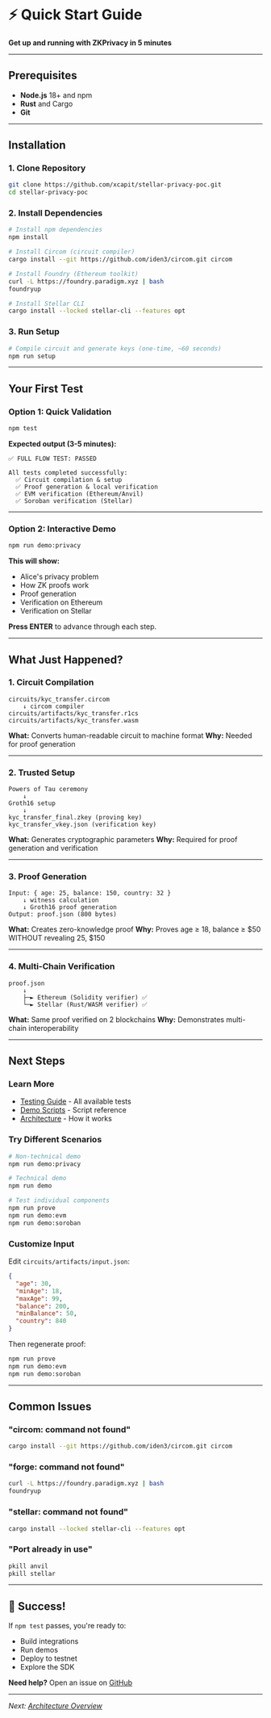 # ⚡ Quick Start Guide

**Get up and running with ZKPrivacy in 5 minutes**

---

## Prerequisites

- **Node.js** 18+ and npm
- **Rust** and Cargo
- **Git**

---

## Installation

### 1. Clone Repository

```bash
git clone https://github.com/xcapit/stellar-privacy-poc.git
cd stellar-privacy-poc
```

### 2. Install Dependencies

```bash
# Install npm dependencies
npm install

# Install Circom (circuit compiler)
cargo install --git https://github.com/iden3/circom.git circom

# Install Foundry (Ethereum toolkit)
curl -L https://foundry.paradigm.xyz | bash
foundryup

# Install Stellar CLI
cargo install --locked stellar-cli --features opt
```

### 3. Run Setup

```bash
# Compile circuit and generate keys (one-time, ~60 seconds)
npm run setup
```

---

## Your First Test

### Option 1: Quick Validation

```bash
npm test
```

**Expected output (3-5 minutes):**
```
✅ FULL FLOW TEST: PASSED

All tests completed successfully:
  ✅ Circuit compilation & setup
  ✅ Proof generation & local verification
  ✅ EVM verification (Ethereum/Anvil)
  ✅ Soroban verification (Stellar)
```

---

### Option 2: Interactive Demo

```bash
npm run demo:privacy
```

**This will show:**
- Alice's privacy problem
- How ZK proofs work
- Proof generation
- Verification on Ethereum
- Verification on Stellar

**Press ENTER** to advance through each step.

---

## What Just Happened?

### 1. Circuit Compilation

```
circuits/kyc_transfer.circom
    ↓ circom compiler
circuits/artifacts/kyc_transfer.r1cs
circuits/artifacts/kyc_transfer.wasm
```

**What:** Converts human-readable circuit to machine format
**Why:** Needed for proof generation

---

### 2. Trusted Setup

```
Powers of Tau ceremony
    ↓
Groth16 setup
    ↓
kyc_transfer_final.zkey (proving key)
kyc_transfer_vkey.json (verification key)
```

**What:** Generates cryptographic parameters
**Why:** Required for proof generation and verification

---

### 3. Proof Generation

```
Input: { age: 25, balance: 150, country: 32 }
    ↓ witness calculation
    ↓ Groth16 proof generation
Output: proof.json (800 bytes)
```

**What:** Creates zero-knowledge proof
**Why:** Proves age ≥ 18, balance ≥ $50 WITHOUT revealing 25, $150

---

### 4. Multi-Chain Verification

```
proof.json
    ↓
    ├─► Ethereum (Solidity verifier) ✅
    └─► Stellar (Rust/WASM verifier) ✅
```

**What:** Same proof verified on 2 blockchains
**Why:** Demonstrates multi-chain interoperability

---

## Next Steps

### Learn More

- [Testing Guide](../testing/README.md) - All available tests
- [Demo Scripts](../testing/demo-scripts.md) - Script reference
- [Architecture](./architecture.md) - How it works

### Try Different Scenarios

```bash
# Non-technical demo
npm run demo:privacy

# Technical demo
npm run demo

# Test individual components
npm run prove
npm run demo:evm
npm run demo:soroban
```

### Customize Input

Edit `circuits/artifacts/input.json`:

```json
{
  "age": 30,
  "minAge": 18,
  "maxAge": 99,
  "balance": 200,
  "minBalance": 50,
  "country": 840
}
```

Then regenerate proof:

```bash
npm run prove
npm run demo:evm
npm run demo:soroban
```

---

## Common Issues

### "circom: command not found"

```bash
cargo install --git https://github.com/iden3/circom.git circom
```

### "forge: command not found"

```bash
curl -L https://foundry.paradigm.xyz | bash
foundryup
```

### "stellar: command not found"

```bash
cargo install --locked stellar-cli --features opt
```

### "Port already in use"

```bash
pkill anvil
pkill stellar
```

---

## 🎉 Success!

If `npm test` passes, you're ready to:

- Build integrations
- Run demos
- Deploy to testnet
- Explore the SDK

**Need help?** Open an issue on [GitHub](https://github.com/xcapit/stellar-privacy-poc/issues)

---

*Next: [Architecture Overview](./architecture.md)*
